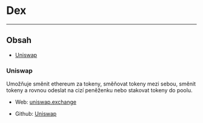 # Dex

***

 

## Obsah

- [Uniswap](#Uniswap)



### Uniswap

Umožňuje směnit ethereum za tokeny, směňovat tokeny mezi sebou, směnit tokeny a rovnou odeslat na cizí peněženku nebo stakovat tokeny do poolu.

- Web: [uniswap.exchange](https://uniswap.exchange)

- Github: [Uniswap](https://github.com/Uniswap)


